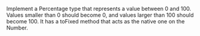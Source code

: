 Implement a Percentage type that represents a value between 0 and 100. Values smaller than 0 should become 0, and values larger than 100 should become 100. It has a toFixed method that acts as the native one on the Number.

